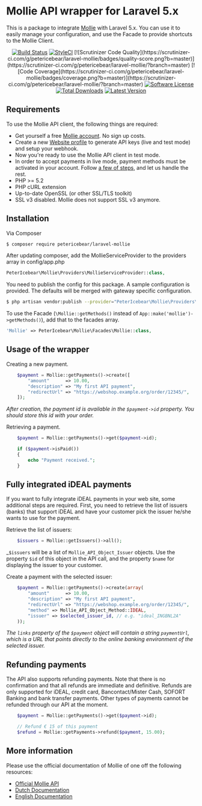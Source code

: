 # Mollie API wrapper for Laravel 5.x

This is a package to integrate [Mollie](https://github.com/mollie/mollie-api-php) with Laravel 5.x.
You can use it to easily manage your configuration, and use the Facade to provide shortcuts to the Mollie Client.

<p align="center">
<a href="https://travis-ci.org/petericebear/laravel-mollie"><img src="https://img.shields.io/travis/petericebear/laravel-mollie/master.svg?style=flat-square" alt="Build Status"></img></a>
<a href="https://styleci.io/repos/53579169"><img src="https://styleci.io/repos/53579169/shield" alt="StyleCI"></a>
[![Scrutinizer Code Quality](https://scrutinizer-ci.com/g/petericebear/laravel-mollie/badges/quality-score.png?b=master)](https://scrutinizer-ci.com/g/petericebear/laravel-mollie/?branch=master)
[![Code Coverage](https://scrutinizer-ci.com/g/petericebear/laravel-mollie/badges/coverage.png?b=master)](https://scrutinizer-ci.com/g/petericebear/laravel-mollie/?branch=master)
<a href="LICENSE.md"><img src="https://img.shields.io/badge/license-MIT-brightgreen.svg?style=flat-square" alt="Software License"></img></a>
<a href="https://packagist.org/packages/petericebear/laravel-mollie"><img src="https://img.shields.io/packagist/dt/petericebear/laravel-mollie.svg?style=flat-square" alt="Total Downloads"></img></a>
<a href="https://github.com/petericebear/laravel-mollie/releases"><img src="https://img.shields.io/github/release/petericebear/laravel-mollie.svg?style=flat-square" alt="Latest Version"></img></a>
</p>

## Requirements
To use the Mollie API client, the following things are required:

+ Get yourself a free [Mollie account](https://www.mollie.com/aanmelden). No sign up costs.
+ Create a new [Website profile](https://www.mollie.com/beheer/account/profielen/) to generate API keys (live and test mode) and setup your webhook.
+ Now you're ready to use the Mollie API client in test mode.
+ In order to accept payments in live mode, payment methods must be activated in your account. Follow [a few of steps](https://www.mollie.com/beheer/diensten), and let us handle the rest.
+ PHP >= 5.2
+ PHP cURL extension
+ Up-to-date OpenSSL (or other SSL/TLS toolkit)
+ SSL v3 disabled. Mollie does not support SSL v3 anymore.

## Installation

Via Composer

``` bash
$ composer require petericebear/laravel-mollie
```

After updating composer, add the MollieServiceProvider to the providers array in config/app.php

``` php
PeterIcebear\Mollie\Providers\MollieServiceProvider::class,
```

You need to publish the config for this package. A sample configuration is provided. The defaults will be merged with gateway specific configuration.

``` bash
$ php artisan vendor:publish --provider="PeterIcebear\Mollie\Providers\MollieServiceProvider"
```

To use the Facade (`\Mollie::getMethods()` instead of `App::make('mollie')->getMethods()`), add that to the facades array.

``` php
'Mollie' => PeterIcebear\Mollie\Facades\Mollie::class,
```

## Usage of the wrapper

Creating a new payment.
	
```php
    $payment = Mollie::getPayments()->create([
        "amount"      => 10.00,
        "description" => "My first API payment",
        "redirectUrl" => "https://webshop.example.org/order/12345/",
    ]);
```
_After creation, the payment id is available in the `$payment->id` property. You should store this id with your order._

Retrieving a payment.

```php
    $payment = Mollie::getPayments()->get($payment->id);

    if ($payment->isPaid())
    {
        echo "Payment received.";
    }
```

## Fully integrated iDEAL payments

If you want to fully integrate iDEAL payments in your web site, some additional steps are required. First, you need to
retrieve the list of issuers (banks) that support iDEAL and have your customer pick the issuer he/she wants to use for
the payment.

Retrieve the list of issuers:

```php
    $issuers = Mollie::getIssuers()->all();
```

_`$issuers` will be a list of `Mollie_API_Object_Issuer` objects. Use the property `$id` of this object in the
 API call, and the property `$name` for displaying the issuer to your customer.

Create a payment with the selected issuer:

```php
    $payment = Mollie::getPayments()->create(array(
        "amount"      => 10.00,
        "description" => "My first API payment",
        "redirectUrl" => "https://webshop.example.org/order/12345/",
        "method" => Mollie_API_Object_Method::IDEAL,
        "issuer" => $selected_issuer_id, // e.g. "ideal_INGBNL2A"
    ));
```

_The `links` property of the `$payment` object will contain a string `paymentUrl`, which is a URL that points directly to the online banking environment of the selected issuer._

## Refunding payments

The API also supports refunding payments. Note that there is no confirmation and that all refunds are immediate and
definitive. Refunds are only supported for iDEAL, credit card, Bancontact/Mister Cash, SOFORT Banking and bank transfer payments. Other types of payments cannot
be refunded through our API at the moment.

```php
    $payment = Mollie::getPayments()->get($payment->id);

    // Refund € 15 of this payment
    $refund = Mollie::getPayments->refund($payment, 15.00);
```

## More information
Please use the official documentation of Mollie of one off the following resources:
- [Official Mollie API](https://github.com/mollie/mollie-api-php)
- [Dutch Documentation](https://www.mollie.com/nl/docs/overview)
- [English Documentation](https://www.mollie.com/en/docs/overview)
